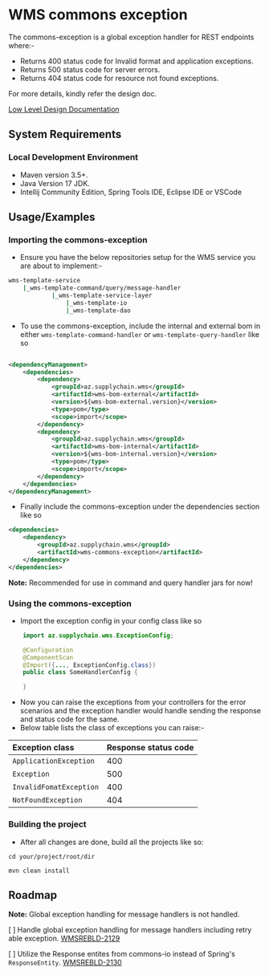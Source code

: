 
# WMS commons exception

The commons-exception is a global exception handler for REST endpoints where:- 
- Returns 400 status code for Invalid format and application exceptions. 
- Returns 500 status code for server errors.
- Returns 404 status code for resource not found exceptions. 

For more details, kindly refer the design doc.

[Low Level Design Documentation](https://autozone1com.sharepoint.com/:w:/r/sites/SupplyChainWMSRewrite-AZRIMS/Shared%20Documents/AZ%20RIMS%20-%20WMS%20ReBuild%20SR%20and%20AZ/Scope%20Retail%20Documents/Design/LLD/Common/LLD_Common_v0.2.docx?d=w88756a53e5c84212997e94674ee678c1&csf=1&web=1&e=E7Xv8t)
## System Requirements

### Local Development Environment

- Maven version 3.5+.
- Java Version 17 JDK.
- Intellij Community Edition, Spring Tools IDE, Eclipse IDE or VSCode

## Usage/Examples


### Importing the commons-exception

- Ensure you have the below repositories setup for the WMS service you are about to implement:-

```bash
wms-template-service
    |_wms-template-command/query/message-handler
            |_wms-template-service-layer
                |_wms-template-io
                |_wms-template-dao
```

- To use the commons-exception, include the internal and external bom in either ```wms-template-command-handler``` or ```wms-template-query-handler``` like so

```xml

<dependencyManagement>
    <dependencies>
        <dependency>
            <groupId>az.supplychain.wms</groupId>
            <artifactId>wms-bom-external</artifactId>
            <version>${wms-bom-external.version}</version>
            <type>pom</type>
            <scope>import</scope>
        </dependency>
        <dependency>
            <groupId>az.supplychain.wms</groupId>
            <artifactId>wms-bom-internal</artifactId>
            <version>${wms-bom-internal.version}</version>
            <type>pom</type>
            <scope>import</scope>
        </dependency>
    </dependencies>
</dependencyManagement>

```
- Finally include the commons-exception under the dependencies section like so

```xml    
<dependencies>
    <dependency>
        <groupId>az.supplychain.wms</groupId>
        <artifactId>wms-commons-exception</artifactId>
    </dependency>
</dependencies>
```
**Note:** Recommended for use in command and query handler jars for now!
### Using the commons-exception

- Import the exception config in your config class like so

```java
    import az.supplychain.wms.ExceptionConfig;

    @Configuration
    @ComponentScan
    @Import({..., ExceptionConfig.class})
    public class SomeHandlerConfig {

    }
```
- Now you can raise the exceptions from your controllers for the error scenarios and the exception handler would handle sending the response and status code for the same.
- Below table lists the class of exceptions you can raise:-

|Exception class | Response status code|
|:----|:----|
|```ApplicationException``` | 400|
|```Exception``` |500|
|```InvalidFomatException```|400|
|```NotFoundException```|404| 

### Building the project
- After all changes are done, build all the projects like so:

```
cd your/project/root/dir

mvn clean install
```


## Roadmap

**Note:** Global exception handling for message handlers is not handled.

[ ] Handle global exception handling for message handlers including retry able exception. [WMSREBLD-2129](https://track.autozone.com/browse/WMSREBLD-2129)

[ ] Utilize the Response entites from commons-io instead of Spring's ```ResponseEntity```. [WMSREBLD-2130](https://track.autozone.com/browse/WMSREBLD-2130)